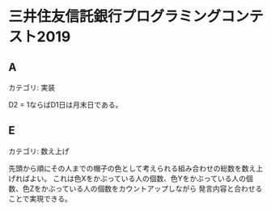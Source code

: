 # 三井住友信託銀行プログラミングコンテスト2019

## A
カテゴリ: 実装

D2 = 1ならばD1日は月末日である。

## E
カテゴリ: 数え上げ

先頭から順にその人までの帽子の色として考えられる組み合わせの総数を数え上げればよい。
これは色Xをかぶっている人の個数、色Yをかぶっている人の個数、色Zをかぶっている人の個数をカウントアップしながら
発言内容と合わせることで実現できる。
